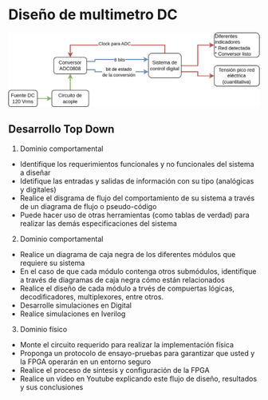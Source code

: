 # Diseño de multimetro DC

![Nivel contextual](./voltimetro.drawio.png) 

## Desarrollo Top Down

1. Dominio comportamental

* Identifique los requerimientos funcionales y no funcionales del sistema a diseñar
* Idetifique las entradas y salidas de información con su tipo (analógicas y digitales)
* Realice el disgrama de flujo del comportamiento de su sistema a través de un diagrama de flujo o pseudo-código
* Puede hacer uso de otras herramientas (como tablas de verdad) para realizar las demás especificaciones del sistema

2. Dominio comportamental

* Realice un diagrama de caja negra de los diferentes módulos que requiere su sistema
* En el caso de que cada módulo contenga otros submódulos, identifique a través de diagramas de caja negra cómo están relacionados
* Realice el diseño de cada módulo a trvés de compuertas lógicas, decodificadores, multiplexores, entre otros.
* Desarrolle simulaciones en Digital
* Realice simulaciones en Iverilog

3. Dominio físico

* Monte el circuito requerido para realizar la implementación física
* Proponga un protocolo de ensayo-pruebas para garantizar que usted y la FPGA operarán en un entorno seguro
* Realice el proceso de síntesis y configuración de la FPGA
* Realice un vídeo en Youtube explicando este flujo de diseño, resultados y sus conclusiones
